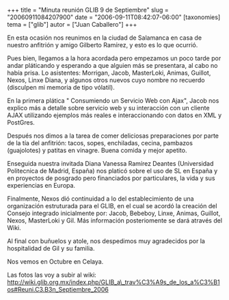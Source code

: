 +++
title = "Minuta reunión GLIB 9 de Septiembre"
slug = "20060911084207900"
date = "2006-09-11T08:42:07-06:00"
[taxonomies]
tema = ["glib"]
autor = ["Juan Caballero"]
+++

En esta ocasión nos reunimos en la ciudad de Salamanca en casa de
nuestro anfitrión y amigo Gilberto Ramírez, y esto es lo que ocurrió.

<!-- more -->
Pues bien, llegamos a la hora acordada pero empezamos un poco tarde por
andar pláticando y esperando a que alguien más se presentara, al cabo no
había prisa. Lo asistentes: Morrigan, Jacob, MasterLoki, Animas,
Guillot, Nexos, Linxe Diana, y algunos otros nuevos cuyo nombre no
recuerdo (disculpen mi memoria de tipo vólatil).

En la primera plática " Consumiendo un Servicio Web con Ajax", Jacob nos
explico más a detalle sobre servicio web y su interacción con un cliente
AJAX utilizando ejemplos más reales e interaccionando con datos en XML y
PostGres.

Después nos dimos a la tarea de comer deliciosas preparaciones por parte
de la tía del anfitrión: tacos, sopes, enchiladas, cecina, pambazos
(guajolotes) y patitas en vinagre. Buena comida y mejor apetito.

Enseguida nuestra invitada Diana Vanessa Ramírez Deantes (Universidad
Politecnica de Madrid, España) nos platicó sobre el uso de SL en España
y en proyectos de posgrado pero financiados por particulares, la vida y
sus experiencias en Europa.

Finalmente, Nexos dió continuidad a lo del establecimiento de una
organización estruturada para el GLIB, en el cual se acordó la creación
del Consejo integrado inicialmente por: Jacob, Bebeboy, Linxe, Animas,
Guillot, Nexos, MasterLoki y Gil. Más información posteriomente se dará
através del Wiki.

Al final con buñuelos y atole, nos despedimos muy agradecidos por la
hospitalidad de Gil y su familia.

Nos vemos en Octubre en Celaya.

Las fotos las voy a subir al wiki:
<a href="http://wiki.glib.org.mx/index.php/GLIB_a_trav%C3%A9s_de_los_a%C3%B1os#Reuni.C3.B3n_Septiembre_2006">http://wiki.glib.org.mx/index.php/GLIB_a\_trav%C3%A9s_de_los_a%C3%B1os#Reuni.C3.B3n_Septiembre_2006</a>
